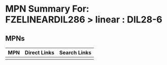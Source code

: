 



# MPN Summary For: FZELINEARDIL286 > linear : DIL28-6

## MPNs
  

|MPN|Direct Links|Search Links|
| :--- | :--- | :--- |
||||
